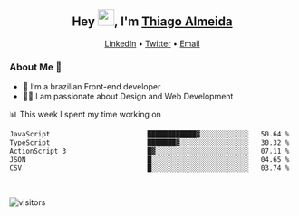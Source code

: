 

<h2 align="center">Hey <img src="https://github.com/TheDudeThatCode/TheDudeThatCode/blob/master/Assets/Hi.gif" width="29">, I'm <a href="https://www.linkedin.com/in/thiago-almeida-69785569/">Thiago Almeida</a></h2>
<p align="center">
  <a href="https://www.linkedin.com/in/thiago-almeida-69785569/">LinkedIn</a> •
  <a href="https://twitter.com/thiagoloal">Twitter</a> •
  <a href="mailto:thiagoloal@gmail.com">Email</a>
</p>

### About Me 🚀
- 🌱  I’m a brazilian Front-end developer</br>
- 👨‍💻  I am passionate about Design and Web Development</br>

<!-- ![Thiago Almeida github stats](https://github-readme-stats.vercel.app/api?username=thiagoloal&show_icons=true&hide_border=true)&nbsp;&nbsp; -->

📊 This week I spent my time working on
<!--START_SECTION:waka-->

```txt
JavaScript                        ████████████▓░░░░░░░░░░░░   50.64 %
TypeScript                        ███████▓░░░░░░░░░░░░░░░░░   30.32 %
ActionScript 3                    █▓░░░░░░░░░░░░░░░░░░░░░░░   07.11 %
JSON                              █░░░░░░░░░░░░░░░░░░░░░░░░   04.65 %
CSV                               █░░░░░░░░░░░░░░░░░░░░░░░░   03.74 %
```

<!--END_SECTION:waka-->

<br />

![visitors](https://visitor-badge.laobi.icu/badge?page_id=thiagoloal.thiagoloal)

